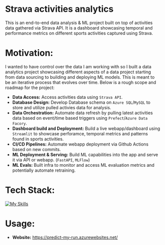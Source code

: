 # Strava activities analytics
This is an end-to-end data analysis & ML project built on top of activities data gathered via Strava API. 
It is a dashboard showcasing temporal and performance metrics on different sports activities captured using Strava.

# Motivation:
I wanted to have control over the data I am working with so I built a data analytics project showcasing different aspects of a data project starting from data sourcing to building and deploying ML models. This is meant to be an iterative process that evolves over time. 
Below is a rough scope and roadmap for the project:
- **Data Access:** Access activities data using `Strava API`.
- **Database Design:** Develop Database schema on `Azure SQL`/`MySQL` to store and utilize pulled activies data for analysis.
- **Data Orchestration:** Automate data refresh by pulling latest activities data based on event/time based triggers using `Prefect`/`Azure Data Facory`.
- **Dashboard build and Deployment:** Build a live webapp/dashboard using `Streamlit` to showcase perforamce, temporal metrics and patterns found in sports activities.
- **CI/CD Pipelines:** Automate webapp deployment via Github Actions based on new commits.
- **ML Deployment & Serving:** Build ML capabilities into the app and serve it via API or webapp. (`FastAPI`, `MLFlow`)
- **ML Evals:** Built infra to monitor and access ML evaluation metrics and potentially automate retraining.

# Tech Stack:
[![My Skills](https://skillicons.dev/icons?i=python,azure,github,streamlit&theme=dark)](https://skillicons.dev)

# Usage:
- **Website:** https://predict-my-run.azurewebsites.net/




